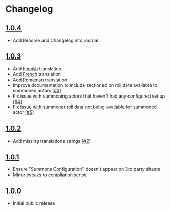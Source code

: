 # Changelog

## [1.0.4]
- Add Readme and Changelog into journal

## [1.0.3]
- Add [Finnish] translation
- Add [French] translation
- Add [Romanian] translation
- Improve documentation to include sectioned on roll data available to summoned actors [[#3]]
- Fix issue with summoning actors that haven't had any configured set up [[#4]]
- Fix issue with summoner roll data not being available for summoned actor [[#5]]

## [1.0.2]
- Add missing translations strings [[#2]]

## [1.0.1]
- Ensure "Summons Configuration" doesn't appear on 3rd party sheets
- Minor tweaks to compilation script

## 1.0.0
- Initial public release


[1.0.1]: https://github.com/arbron/fvtt-summoner/compare/1.0.0-alpha...1.0.1
[1.0.2]: https://github.com/arbron/fvtt-summoner/compare/1.0.1...1.0.2
[1.0.3]: https://github.com/arbron/fvtt-summoner/compare/1.0.2...1.0.3
[1.0.4]: https://github.com/arbron/fvtt-summoner/compare/1.0.3...1.0.4

[#2]: https://github.com/arbron/fvtt-summoner/issues/2
[#3]: https://github.com/arbron/fvtt-summoner/issues/3
[#4]: https://github.com/arbron/fvtt-summoner/issues/4
[#5]: https://github.com/arbron/fvtt-summoner/issues/5

[Finnish]: https://weblate.foundryvtt-hub.com/projects/arbron-summoner/main/fi/
[French]: https://weblate.foundryvtt-hub.com/projects/arbron-summoner/main/fr/
[Romanian]: https://weblate.foundryvtt-hub.com/projects/arbron-summoner/main/ro/
